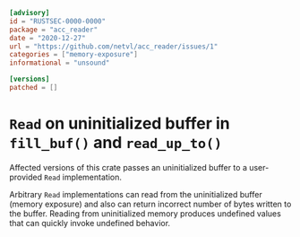 ```toml
[advisory]
id = "RUSTSEC-0000-0000"
package = "acc_reader"
date = "2020-12-27"
url = "https://github.com/netvl/acc_reader/issues/1"
categories = ["memory-exposure"]
informational = "unsound"

[versions]
patched = []
```

# `Read` on uninitialized buffer in `fill_buf()` and `read_up_to()`

Affected versions of this crate passes an uninitialized buffer to a user-provided `Read` implementation.

Arbitrary `Read` implementations can read from the uninitialized buffer (memory exposure) and also can return incorrect number of bytes written to the buffer.
Reading from uninitialized memory produces undefined values that can quickly invoke undefined behavior.
